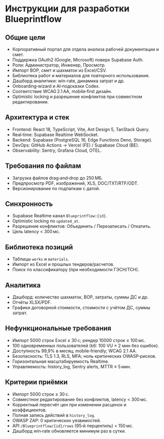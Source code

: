 # Инструкции для разработки Blueprintflow

## Общие цели
- Корпоративный портал для отдела анализа рабочей документации и смет.
- Поддержка OAuth2 (Google, Microsoft) поверх Supabase Auth.
- Роли: Администратор, Инженер, Просмотр.
- Импорт ВОР, смет и шахматок из Excel/CSV.
- Библиотека работ и материалов для повторного использования.
- Дашборд аналитики: win-rate, динамика затрат и др.
- Onboarding‑wizard и AI‑подсказки Codex.
- Соответствие WCAG 2.1 AA, mobile‑first дизайн.
- Optimistic locking и разрешение конфликтов при совместном редактировании.

## Архитектура и стек
- Frontend: React 18, TypeScript, Vite, Ant Design 5, TanStack Query.
- Real‑time: Supabase Realtime WebSocket.
- Backend: Supabase (PostgreSQL 16, Edge Functions Deno, Storage).
- DevOps: GitHub Actions → Vercel (FE) / Supabase Cloud (BE).
- Observability: Sentry, Grafana Cloud, OTEL.

## Требования по файлам
- Загрузка файлов drag‑and‑drop до 250 МБ.
- Предпросмотр PDF, изображений, XLS, DOC/TXT/RTF/ODT.
- Версионирование по подпапкам с датой.

## Синхронность
- Supabase Realtime канал `Blueprintflow:{id}`.
- Optimistic locking по `updated_at`.
- Разрешение конфликтов: Объединить / Перезаписать / Откатить.
- Цель latency < 300 мс.

## Библиотека позиций
- Таблицы `works` и `materials`.
- Импорт из Excel и прошлых тендеров/расчетов.
- Поиск по классификатору (при необходимости ГЭСН/ТСН).

## Аналитика
- Дашборд: количество шахматок, ВОР, затраты, суммы ДС и др.
- Отчёты XLSX/PDF.
- Графики договорной стоимости, стоимости с учётом ДС, суммы затрат.

## Нефункциональные требования
- Импорт 5000 строк Excel ≤ 30 с; рендер 10000 строк ≤ 100 мс.
- 100 одновременных пользователей (k6: 100 VU × 2 мин без ошибок).
- Доступность 99,9% в месяц; mobile‑friendly; WCAG 2.1 AA.
- Безопасность: TLS 1.3, RLS, MFA; ноль критических OWASP‑рисков.
- Горизонтальная масштабируемость Realtime.
- Управляемость: history_log, Sentry alerts, MTTR ≤ 5 мин.

## Критерии приёмки
- Импорт 5000 строк ≤ 30 с.
- Совместное редактирование без конфликтов, latency < 300 мс.
- Корректный пересчёт цен при изменении расценок и коэффициентов.
- Полная запись действий в `history_log`.
- OWASP ZAP: 0 критических уязвимостей.
- API `/Blueprintflow/{id}/rows` (95‑й перцентиль) < 150 мс.
- Дашборд win‑rate обновляется минимум раз в сутки.
